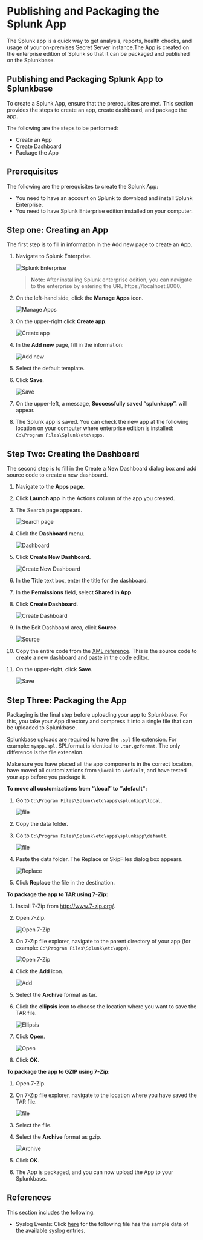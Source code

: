 [title]: # (Publishing and Packaging the Splunk App)
[tags]: # (splunk app)
[priority]: # (107)
# Publishing and Packaging the Splunk App

The Splunk app is a quick way to get analysis, reports, health checks, and usage of your on-premises Secret Server instance.The App is created on the enterprise edition of Splunk so that it can be packaged and published on the Splunkbase.

## Publishing and Packaging Splunk App to Splunkbase

To create a Splunk App, ensure that the prerequisites are met.
This section provides the steps to create an app, create dashboard, and package the app.

The following are the steps to be performed:

   * Create an App
   * Create Dashboard
   * Package the App

## Prerequisites

The following are the prerequisites to create the Splunk App:

   * You need to have an account on Splunk to download and install Splunk Enterprise.
   * You need to have Splunk Enterprise edition installed on your computer.

## Step one: Creating an App

The first step is to fill in information in the Add new page to create an App.

1. Navigate to Splunk Enterprise.

   ![Splunk Enterprise](images/s1.png)

   >**Note:** After installing Splunk enterprise edition, you can navigate to the enterprise by entering the URL https://localhost:8000.

1. On the left-hand side, click the __Manage Apps__ icon.

   ![Manage Apps](images/s2.png)
1. On the upper-right click __Create app__.

   ![Create app](images/s3.png)
1. In the __Add new__ page, fill in the information:

   ![Add new](images/s4.png)
1. Select the default template.
1. Click __Save__.

   ![Save](images/s5.png)
1. On the upper-left, a message, __Successfully saved “splunkapp”.__ will appear.
1. The Splunk app is saved. You can check the new app at the following location on your computer where enterprise edition is installed: `C:\Program Files\Splunk\etc\apps`.

## Step Two: Creating the Dashboard

The second step is to fill in the Create a New Dashboard dialog box and add source code to create a new dashboard.

1. Navigate to the __Apps page__.
1. Click __Launch app__ in the Actions column of the app you created.
1. The Search page appears.

   ![Search page](images/s6.png)
1. Click the __Dashboard__ menu.

   ![Dashboard](images/s7.png)
1. Click __Create New Dashboard__.

   ![Create New Dashboard](images/s8.png)
1. In the __Title__ text box, enter the title for the dashboard.
1. In the __Permissions__ field, select __Shared in App__.
1. Click __Create Dashboard__.

   ![Create Dashboard](images/s9.png)
1. In the Edit Dashboard area, click __Source__.

   ![Source](images/s10.png)
1. Copy the entire code from the [XML reference](scripts/secret_server_dashboard.xml). This is the source code to create a new dashboard and paste in the code editor.
1. On the upper-right, click __Save__.

   ![Save](images/s12.png)

## Step Three: Packaging the App

Packaging is the final step before uploading your app to Splunkbase. For this, you take your App directory and compress it into a single file that can be uploaded to Splunkbase.

Splunkbase uploads are required to have the `.spl` file extension. For example: `myapp.spl`. SPLformat is identical to `.tar.gzformat`. The only difference is the file extension.

Make sure you have placed all the app components in the correct location, have moved all customizations from `\local` to `\default`, and have tested your app before you package it.

__To move all customizations from “\local” to “\default":__

1. Go to `C:\Program Files\Splunk\etc\apps\splunkapp\local`.

   ![file](images/s13.png)
1. Copy the data folder.
1. Go to `C:\Program Files\Splunk\etc\apps\splunkapp\default`.

   ![file](images/s14.png)
1. Paste the data folder. The Replace or SkipFiles dialog box appears.

   ![Replace](images/s15.png)
1. Click __Replace__ the file in the destination.

__To package the app to TAR using 7-Zip:__

1. Install 7-Zip from http://www.7-zip.org/.
1. Open 7-Zip.

   ![ Open 7-Zip](images/s16.png)
1. On 7-Zip file explorer, navigate to the parent directory of your app (for example: `C:\Program Files\Splunk\etc\apps`).

   ![Open 7-Zip](images/s17.png)
1. Click the __Add__ icon.

   ![Add](images/s18.png)
1. Select the __Archive__ format as tar.
1. Click the __ellipsis__ icon to choose the location where you want to save the TAR file.

   ![Ellipsis](images/s19.png)
1. Click __Open__.

   ![Open](images/s20.png)
1. Click __OK__.

__To package the app to GZIP using 7-Zip:__

1. Open 7-Zip.
1. On 7-Zip file explorer, navigate to the location where you have saved the TAR file.

   ![file](images/s21.png)
1. Select the file.
1. Select the __Archive__ format as gzip.

   ![Archive](images/s22.png)
1. Click __OK__.
1. The App is packaged, and you can now upload the App to your Splunkbase.

## References

This section includes the following:

   * Syslog Events: Click [here](syslog-events.md) for the following file has the sample data of the available syslog entries.
